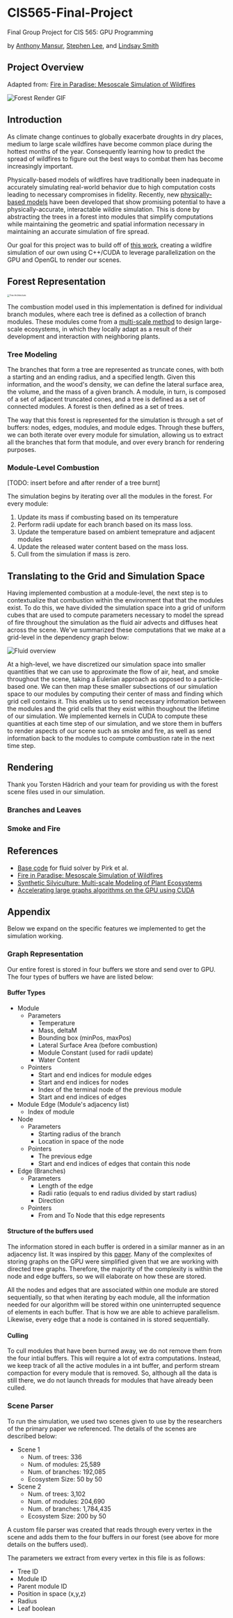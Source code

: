 # CIS565-Final-Project
Final Group Project for CIS 565: GPU Programming

by [Anthony Mansur](), [Stephen Lee](), and [Lindsay Smith]()

## Project Overview
Adapted from: [Fire in Paradise: Mesoscale Simulation of Wildfires](http://computationalsciences.org/publications/haedrich-2021-wildfires/haedrich-2021-wildfires.pdf)

![Forest Render GIF](images/basic-wildfire-demo-part1.gif)

## Introduction

As climate change continues to globally exacerbate droughts in dry places, medium to large scale wildfires have become common place during the hottest months of the year. Consequently learning how to predict the spread of wildfires to figure out the best ways to combat them has become increasingly important. 

Physically-based models of wildfires have traditionally been inadequate in accurately simulating real-world behavior due to high computation costs leading to necessary compromises in fidelity. Recently, new [physically-based models](http://computationalsciences.org/publications/haedrich-2021-wildfires/haedrich-2021-wildfires.pdf) have been developed that show promising potential to have a physically-accurate, interactable wildire simulation. This is done by abstracting the trees in a forest into modules that simplify computations while maintaining the geometric and spatial information necessary in maintaining an accurate simulation of fire spread. 

Our goal for this project was to build off of [this work](http://computationalsciences.org/publications/haedrich-2021-wildfires.html), creating a wildfire simulation of our own using C++/CUDA to leverage parallelization on the GPU and OpenGL to render our scenes.

## Forest Representation

<img src="images/tree-architecture.png" alt="Tree Architecture" style="zoom: 33%;" />

The combustion model used in this implementation is defined for individual branch modules, where each tree is defined as a collection of branch modules. These modules come from a [multi-scale method](https://dl.acm.org/doi/pdf/10.1145/3306346.3323039) to design large-scale ecosystems, in which they locally adapt as a result of their development and interaction with neighboring plants. 

### Tree Modeling

The branches that form a tree are represented as truncate cones, with both a starting and an ending radius, and a specified length. Given this information, and the wood's density, we can define the lateral surface area, the volume, and the mass of a given branch. A module, in turn, is composed of a set of adjacent truncated cones, and a tree is defined as a set of connected modules. A forest is then defined as a set of trees.

The way that this forest is represented for the simulation is through a set of buffers: nodes, edges, modules, and module edges. Through these buffers, we can both iterate over every module for simulation, allowing us to extract all the branches that form that module, and over every branch for rendering purposes.

### Module-Level Combustion

[TODO: insert before and after render of a tree burnt]

The simulation begins by iterating over all the modules in the forest. For every module:

1. Update its mass if combusting based on its temperature
2. Perform radii update for each branch based on its mass loss.
3. Update the temperature based on ambient temeprature and adjacent modules
4. Update the released water content based on the mass loss.
5. Cull from the simulation if mass is zero.

## Translating to the Grid and Simulation Space
Having implemented combustion at a module-level, the next step is to contextualize that combustion within the environment that that the modules exist. To do this, we have divided the simulation space into a grid of uniform cubes that are used to compute parameters necessary to model the spread of fire throughout the simulation as the fluid air advects and diffuses heat across the scene. We've summarized these computations that we make at a grid-level in the dependency graph below:

![Fluid overview](images/fluid-overview.PNG)

At a high-level, we have discretized our simulation space into smaller quantities that we can use to approximate the flow of air, heat, and smoke throughout the scene, taking a Eulerian approach as opposed to a particle-based one. We can then map these smaller subsections of our simulation space to our modules by computing their center of mass and finding which grid cell contains it. This enables us to send necessary information between the modules and the grid cells that they exist within thoughout the lifetime of our simulation. We implemented kernels in CUDA to compute these quantities at each time step of our simulation, and we store them in buffers to render aspects of our scene such as smoke and fire, as well as send information back to the modules to compute combustion rate in the next time step.

## Rendering
Thank you Torsten Hädrich and your team for providing us with the forest scene files used in our simulation.
### Branches and Leaves
### Smoke and Fire

## References
* [Base code](https://github.com/art049/InteractiveWoodCombustion) for fluid solver by Pirk et al.
* [Fire in Paradise: Mesoscale Simulation of Wildfires](http://computationalsciences.org/publications/haedrich-2021-wildfires/haedrich-2021-wildfires.pdf)
* [Synthetic Silviculture: Multi-scale Modeling of Plant Ecosystems](https://dl.acm.org/doi/pdf/10.1145/3306346.3323039)
* [Accelerating large graphs algorithms on the GPU using CUDA](https://citeseerx.ist.psu.edu/viewdoc/download?doi=10.1.1.102.4206&rep=rep1&type=pdf)

## Appendix

Below we expand on the specific features we implemented to get the simulation working.  

### Graph Representation

Our entire forest is stored in four buffers we store and send over to GPU. The four types of buffers we have are listed below:

#### Buffer Types

- Module
  - Parameters
    - Temperature
    - Mass, deltaM
    - Bounding box (minPos, maxPos)
    - Lateral Surface Area (before combustion)
    - Module Constant (used for radii update)
    - Water Content
  - Pointers
    - Start and end indices for module edges
    - Start and end indices for nodes
    - Index of the terminal node of the previous module
    - Start and end indices of edges
- Module Edge (Module's adjacency list)
  - Index of module
- Node
  - Parameters
    - Starting radius of the branch
    - Location in space of the node
  - Pointers
    - The previous edge
    - Start and end indices of edges that contain this node
- Edge (Branches)
  - Parameters
    - Length of the edge
    - Radii ratio (equals to end radius divided by start radius)
    - Direction
  - Pointers
    - From and To Node that this edge represents

#### Structure of the buffers used

The information stored in each buffer is ordered in a similar manner as in an adjacency list. It was inspired by this [paper](https://citeseerx.ist.psu.edu/viewdoc/download?doi=10.1.1.102.4206&rep=rep1&type=pdf). Many of the complexites of storing graphs on the GPU were simplified given that we are working with directed tree graphs. Therefore, the majority of the complexity is within the node and edge buffers, so we will elaborate on how these are stored. 

All the nodes and edges that are associated within one module are stored sequentially, so that when iterating by each module, all the information needed for our algorithm will be stored within one uninterrupted sequence of elements in each buffer. That is how we are able to achieve parallelism. Likewise, every edge that a node is contained in is stored sequentially. 

#### Culling

To cull modules that have been burned away, we do not remove them from the four intial buffers. This will require a lot of extra computations. Instead, we keep track of all the active modules in a int buffer, and perform stream compaction for every module that is removed. So, although all the data is still there, we do not launch threads for modules that have already been culled.

### Scene Parser

To run the simulation, we used two scenes given to use by the researchers of the primary paper we referenced. The details of the scenes are described below:

- Scene 1
  - Num. of trees: 336
  - Num. of modules: 25,589
  - Num. of branches: 192,085
  - Ecosystem Size: 50 by 50
- Scene 2
  - Num. of trees: 3,102
  - Num. of modules: 204,690
  - Num. of branches: 1,784,435
  - Ecosystem Size: 200 by 50

A custom file parser was created that reads through every vertex in the scene and adds them to the four buffers in our forest (see above for more details on the buffers used).

The parameters we extract from every vertex in this file is as follows:

- Tree ID
- Module ID
- Parent module ID
- Position in space (x,y,z)
- Radius
- Leaf boolean